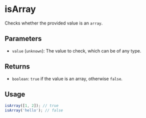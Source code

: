# isArray

Checks whether the provided value is an `array`.

## Parameters

* `value` (`unknown`): The value to check, which can be of any type.

## Returns

* `boolean`: `true` if the value is an array, otherwise `false`.

## Usage

```ts
isArray([1, 2]); // true
isArray('hello'); // false
```
